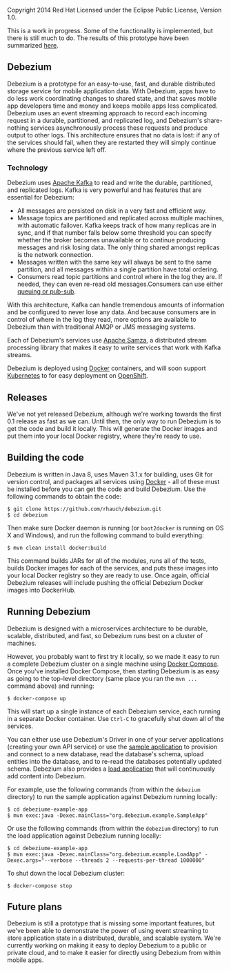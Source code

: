 Copyright 2014 Red Hat
Licensed under the Eclipse Public License, Version 1.0.

This is a work in progress. Some of the functionality is implemented, but there is still much to do. The results of this prototype have been summarized [here](Results).

## Debezium

Debezium is a prototype for an easy-to-use, fast, and durable distributed storage service for mobile application data. With Debezium, apps have to do less work coordinating changes to shared state, and that saves mobile app developers time and money and keeps mobile apps less complicated. Debezium uses an event streaming approach to record each incoming request in a durable, partitioned, and replicated log, and Debezium's share-nothing services asynchronously process these requests and produce output to other logs. This architecture ensures that no data is lost: if any of the services should fail, when they are restarted they will simply continue where the previous service left off.

### Technology

Debezium uses [Apache Kafka](http://kafka.apache.org) to read and write the durable, partitioned, and replicated logs. Kafka is very powerful and has features that are essential for Debezium:

* All messages are persisted on disk in a very fast and efficient way.
* Message topics are partitioned and replicated across multiple machines, with automatic failover. Kafka keeps track of how many replicas are in sync, and if that number falls below some threshold you can specify whether the broker becomes unavailable or to continue producing messages and risk losing data. The only thing shared amongst replicas is the network connection.
* Messages written with the same key will always be sent to the same partition, and all messages within a single partition have total ordering.
* Consumers read topic partitions and control where in the log they are. If needed, they can even re-read old messages.Consumers can use either [queuing or pub-sub](http://kafka.apache.org/documentation.html#intro_consumers).

With this architecture, Kafka can handle tremendous amounts of information and be configured to never lose any data. And because consumers are in control of where in the log they read, more options are available to Debezium than with traditional AMQP or JMS messaging systems.

Each of Debezium's services use [Apache Samza](http://samza.incubator.apache.org), a distributed stream processing library that makes it easy to write services that work with Kafka streams.

Debezium is deployed using [Docker](https://www.docker.com) containers, and will soon support [Kubernetes](http://kubernetes.io) to for easy deployment on [OpenShift](https://www.openshift.com). 

## Releases

We've not yet released Debezium, although we're working towards the first 0.1 release as fast as we can. Until then, the only way to run Debezium is to get the code and build it locally. This will generate the Docker images and put them into your local Docker registry, where they're ready to use. 

## Building the code

Debezium is written in Java 8, uses Maven 3.1.x for building, uses Git for version control, and packages all services using [Docker](https://www.docker.com) - all of these must be installed before you can get the code and build Debezium. Use the following commands to obtain the code:

    $ git clone https://github.com/rhauch/debezium.git
	$ cd debezium

Then make sure Docker daemon is running (or `boot2docker` is running on OS X and Windows), and run the following command to build everything:

	$ mvn clean install docker:build

This command builds JARs for all of the modules, runs all of the tests, builds Docker images for each of the services, and puts these images into your local Docker registry so they are ready to use. Once again, official Debezium releases will include pushing the official Debezium Docker images into DockerHub.

## Running Debezium

Debezium is designed with a microservices architecture to be durable, scalable, distributed, and fast, so Debezium runs best on a cluster of machines.

However, you probably want to first try it locally, so we made it easy to run a complete Debezium cluster on a single machine using [Docker Compose](https://docs.docker.com/compose/). Once you've installed Docker Compose, then starting Debezium is as easy as going to the top-level directory (same place you ran the `mvn ...` command above) and running:

    $ docker-compose up

This will start up a single instance of each Debezium service, each running in a separate Docker container. Use `Ctrl-C` to gracefully shut down all of the services.

You can either use use Debezium's Driver in one of your server applications (creating your own API service) or use the [sample application](blob/master/debezium-example-app/src/main/java/org/debezium/example/SampleApp.java) to provision and connect to a new database, read the database's schema, upload entities into the database, and to re-read the databases potentially updated schema. Debezium also provides a [load application](blob/master/debezium-example-load-app/src/main/java/org/debezium/example/LoadApp.java) that will continuously add content into Debezium.

For example, use the following commands (from within the `debezium` directory) to run the sample application against Debezium running locally:

    $ cd debeziume-example-app
    $ mvn exec:java -Dexec.mainClass="org.debezium.example.SampleApp"

Or use the following commands (from within the `debezium` directory) to run the load application against Debezium running locally:

    $ cd debeziume-example-app
    $ mvn exec:java -Dexec.mainClass="org.debezium.example.LoadApp" -Dexec.args="--verbose --threads 2 --requests-per-thread 1000000"

To shut down the local Debezium cluster:

    $ docker-compose stop

## Future plans

Debezium is still a prototype that is missing some important features, but we've been able to demonstrate the power of using event streaming to store application state in a distributed, durable, and scalable system. We're currently working on making it easy to deploy Debezium to a public or private cloud, and to make it easier for directly using Debezium from within mobile apps.
